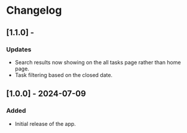 # Changelog

## [1.1.0] -

### Updates

- Search results now showing on the all tasks page rather than home page.
- Task filtering based on the closed date.

## [1.0.0] - 2024-07-09

### Added

- Initial release of the app.
